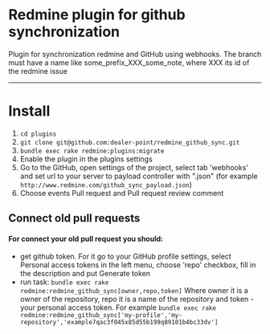 # Redmine plugin for github synchronization
  Plugin for synchronization redmine and GitHub using webhooks.
  The branch must have a name like some_prefix_XXX_some_note, where XXX its id of the redmine issue
***

# Install
  1. `cd plugins`
  2. `git clone git@github.com:dealer-point/redmine_github_sync.git`
  3. `bundle exec rake redmine:plugins:migrate`
  4. Enable the plugin in the plugins settings
  5. Go to the GitHub, open settings of the project, select tab 'webhooks' and set url to your server to payload controller with ".json" (for example `http://www.redmine.com/github_sync_payload.json`)
  6. Choose events Pull request and Pull request review comment

## Connect old pull requests
#### For connect your old pull request you should:
  - get github token.
  For it go to your GitHub profile settings, select Personal access tokens in the left menu, choose 'repo' checkbox, fill in the description and put Generate token
  - run task:
 `bundle exec rake redmine:redmine_github_sync[owner,repo,token]`
Where owner it is a owner of the repository, repo it is a name of the repository and token - your personal access token.
For example
`bundle exec rake redmine:redmine_github_sync['my-profile','my-repository','example7qac3f045x85d55b199q89101b4bc33dv']`
